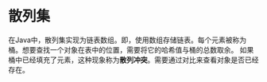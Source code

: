 # 散列集
在Java中，散列集实现为链表数组。即，使用数组存储链表。每个元素被称为桶。想要查找一个对象在表中的位置，需要将它的哈希值与桶的总数取余。
如果桶中已经填充了元素，这种现象称为**散列冲突**。需要通过对比来查看对象是否已经存在。
